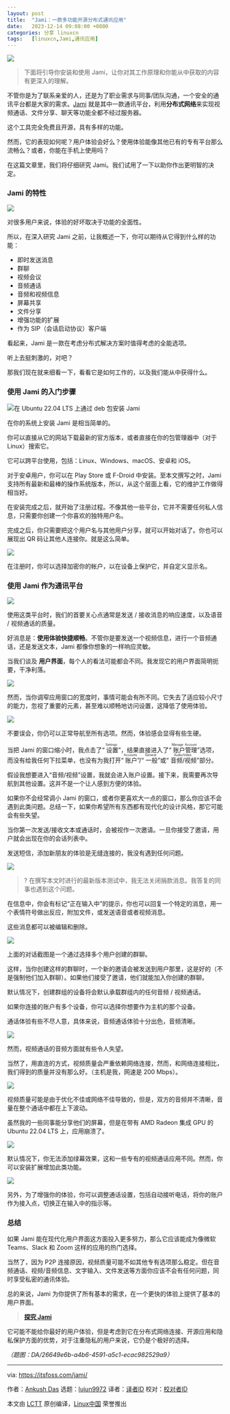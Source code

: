 ```yaml
---
layout: post
title:	"Jami：一款多功能开源分布式通讯应用"
date:	2023-12-14 09:08:00 +0800 
categories:	分享 linuxcn 
tags:	[linuxcn,Jami,通讯应用]
---
```



![](/Asserts/Images//attachment/album/202312/14/090829o4hi8hi7844z4w88.jpg)



> 
> 下面将引导你安装和使用 Jami，让你对其工作原理和你能从中获取的内容有更深入的理解。
> 
> 
> 


不管你是为了联系亲爱的人，还是为了职业需求与同事/团队沟通，一个安全的通讯平台都是大家的需求。[Jami](https://jami.net/) 就是其中一款通讯平台，利用**分布式网络**来实现视频通话、文件分享、聊天等功能全都不经过服务器。


这个工具完全免费且开源，具有多样的功能。


然而，它的表现如何呢？用户体验会好么？使用体验能像其他已有的专有平台那么流畅么？或者，你能在手机上使用吗？


在这篇文章里，我们将仔细研究 Jami。我们试用了一下以助你作出更明智的决定。


### Jami 的特性


![](/Asserts/Images//attachment/album/202312/14/090835rk0b9dr0v22drvy0.png)


对很多用户来说，体验的好坏取决于功能的全面性。


所以，在深入研究 Jami 之前，让我概述一下，你可以期待从它得到什么样的功能：


* 即时发送消息
* 群聊
* 视频会议
* 音频通话
* 音频和视频信息
* 屏幕共享
* 文件分享
* 增强功能的扩展
* 作为 SIP（会话启动协议）客户端


看起来，Jami 是一款在考虑分布式解决方案时值得考虑的全能选项。


听上去挺刺激的，对吧？


那我们现在就来细看一下，看看它是如何工作的，以及我们能从中获得什么。


### 使用 Jami 的入门步骤


![在 Ubuntu 22.04 LTS 上通过 deb 包安装 Jami](/Asserts/Images//attachment/album/202312/14/090835vzk52mz32uh57nt8.png)


在你的系统上安装 Jami 是相当简单的。


你可以直接从它的网站下载最新的官方版本，或者直接在你的包管理器中（对于 Linux）搜索它。


它可以跨平台使用，包括：Linux、Windows、macOS、安卓和 iOS。


对于安卓用户，你可以在 Play Store 或 F-Droid 中安装。至本文撰写之时，Jami 支持所有最新和最棒的操作系统版本，所以，从这个层面上看，它的维护工作做得相当好。


在安装完成之后，就开始了注册过程。不像其他一些平台，它并不需要任何私人信息，只需要你创建一个你喜欢的独特用户名。


完成之后，你只需要把这个用户名与其他用户分享，就可以开始对话了。你也可以展现出 QR 码让其他人连接你。就是这么简单。


![](/Asserts/Images//attachment/album/202312/14/090835opuxg0l36pl9gpl6.png)


在注册时，你可以选择加密你的帐户，以在设备上保护它，并自定义显示名。


### 使用 Jami 作为通讯平台


![](/Asserts/Images//attachment/album/202312/14/090836dhkq9mwjgkkgge9m.png)


使用这类平台时，我们的首要关心点通常是发送 / 接收消息的响应速度，以及语音 / 视频通话的质量。


好消息是：**使用体验快捷顺畅**。不管你是要发送一个视频信息，进行一个音频通话，还是发送文本，Jami 都像你想象的一样响应灵敏。


当我们谈及 **用户界面**，每个人的看法可能都会不同。我发现它的用户界面简明扼要，干净利落。


![](/Asserts/Images//attachment/album/202312/14/090837ofgz111fbdlztko9.png)


然而，当你调窄应用窗口的宽度时，事情可能会有所不同。它失去了适应较小尺寸的能力，忽视了重要的元素，甚至难以顺畅地访问设置，这降低了使用体验。


![](/Asserts/Images//attachment/album/202312/14/090837ni3pzcz3wmg5uhw9.png)


不要误会，你仍可以正常导航至所有选项。然而，体验感会显得有些生硬。


当把 Jami 的窗口缩小时，我点击了“<ruby> 设置 <rt>  Settings </rt></ruby>”，结果直接进入了“<ruby> 账户管理 <rt>  Manage Account </rt></ruby>”选项，而没有给我任何下拉菜单，也没有为我打开“<ruby> 账户 <rt>  Accounts </rt></ruby>”/“<ruby> 一般 <rt>  General </rt></ruby>”或“<ruby> 音频/视频 <rt>  Audio/Video </rt></ruby>”部分。


假设我想要进入“音频/视频”设置，我就会进入账户设置。接下来，我需要再次导航到其他设置。这并不是一个让人感到方便的体验。


如果你不会经常调小 Jami 的窗口，或者你更喜欢大一点的窗口，那么你应该不会遇到此类问题。总结一下，如果你希望所有东西都有现代化的设计风格，那它可能会有些失望。


当你第一次发送/接收文本或通话时，会被视作一次邀请。一旦你接受了邀请，用户就会出现在你的会话列表中。


发送短信，添加新朋友的体验是无缝连接的，我没有遇到任何问题。


![](/Asserts/Images//attachment/album/202312/14/090838ezv9p9i5oif57p39.png)



> 
> ? 在撰写本文时进行的最新版本测试中，我无法关闭捐款消息。我答复的同事也遇到这个问题。
> 
> 
> 


在信息中，你会有标记“正在输入中”的提示，你也可以回复一个特定的消息，用一个表情符号做出反应，附加文件，或发送语音或者视频消息。


这些消息都可以被编辑和删除。


![](/Asserts/Images//attachment/album/202312/14/090839z5l7qtkzy8zpr1zk.png)


上面的对话截图是一个通过选择多个用户创建的群聊。


这样，当你创建这样的群聊时，一个新的邀请会被发送到用户那里，这是好的（不是强制他们加入群聊）。如果他们接受了邀请，他们就能加入你创建的群聊。


默认情况下，创建群组的设备将会默认承载群组内的任何音频 / 视频通话。


如果你连接的账户有多个设备，你可以选择你想要作为主机的那个设备。


通话体验有些不尽人意，具体来说，音频通话体验十分出色，音频清晰。


![](/Asserts/Images//attachment/album/202312/14/090839q3dcfjfmhcmrx5gj.png)


然而，视频通话的音频方面就有些令人失望。


当然了，用直连的方式，视频质量会严重依赖网络连接，然而，和网络连接相比，我们得到的质量并没有那么好。（主机是我，网速是 200 Mbps）。


![](/Asserts/Images//attachment/album/202312/14/091229fafzscax0fjf9iad.jpg)


视频质量可能是由于优化不佳或网络不佳导致的，但是，双方的音频并不清晰，音量在整个通话中都在上下波动。


虽然我的一些同事能分享他们的屏幕，但是在带有 AMD Radeon 集成 GPU 的 Ubuntu 22.04 LTS 上，应用崩溃了。


![](/Asserts/Images//attachment/album/202312/14/091235b0fshkna030k3t30.jpg)


默认情况下，你无法添加绿幕效果，这和一些专有的视频通话应用不同。然而，你可以安装扩展增加此类功能。


![](/Asserts/Images//attachment/album/202312/14/091240ioqw9r4g4azuo9b3.jpg)


另外，为了增强你的体验，你可以调整通话设置，包括自动接听电话，将你的账户作为接入点，切换正在输入中的指示等。


### 总结


如果 Jami 能在现代化用户界面这方面投入更多努力，那么它应该能成为像微软 Teams、Slack 和 Zoom 这样的应用的热门选择。


当然了，因为 P2P 连接原因，视频质量可能不如其他专有选项那么稳定。但在音频通话、视频/音频信息、文字输入、文件发送等方面你应该不会有任何问题，同时享受私密的通讯体验。


总的来说，Jami 为你提供了所有基本的需求，在一个更快的体验上提供了基本的用户界面。



> 
> **[探究 Jami](https://jami.net/)**
> 
> 
> 


它可能不能给你最好的用户体验，但是考虑到它在分布式网络连接、开源应用和隐私保护方面的优势，对于注重隐私的用户来说，它仍是个极好的选择。


*（题图：DA/26649e6b-a4b6-4591-a5c1-ecac982529a9）*




---


via: <https://itsfoss.com/jami/>


作者：[Ankush Das](https://itsfoss.com/author/ankush/) 选题：[lujun9972](https://github.com/lujun9972) 译者：[译者ID](https://github.com/%E8%AF%91%E8%80%85ID) 校对：[校对者ID](https://github.com/%E6%A0%A1%E5%AF%B9%E8%80%85ID)


本文由 [LCTT](https://github.com/LCTT/TranslateProject) 原创编译，[Linux中国](https://linux.cn/) 荣誉推出

